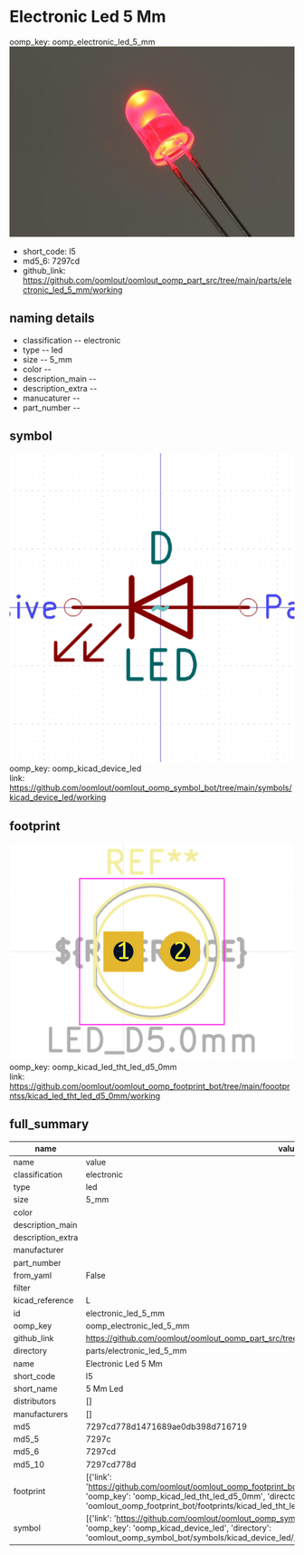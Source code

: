 # Electronic Led 5 Mm
oomp_key: oomp_electronic_led_5_mm 
 ![](working_600.jpg) 

  
* short_code: l5
* md5_6: 7297cd  
* github_link: https://github.com/oomlout/oomlout_oomp_part_src/tree/main/parts/electronic_led_5_mm/working  
## naming details
* classification -- electronic
* type -- led
* size -- 5_mm
* color -- 
* description_main -- 
* description_extra -- 
* manucaturer -- 
* part_number -- 



## symbol

![](symbol/0/working/working_600.png)  
oomp_key: oomp_kicad_device_led  
link: https://github.com/oomlout/oomlout_oomp_symbol_bot/tree/main/symbols/kicad_device_led/working  

## footprint

![](footprint/0/working/working_600.png)  
oomp_key: oomp_kicad_led_tht_led_d5_0mm  
link: https://github.com/oomlout/oomlout_oomp_footprint_bot/tree/main/foootprntss/kicad_led_tht_led_d5_0mm/working  

## full_summary
| name | value | 
| --- | --- | 
| name | value | 
| classification | electronic | 
| type | led | 
| size | 5_mm | 
| color |  | 
| description_main |  | 
| description_extra |  | 
| manufacturer |  | 
| part_number |  | 
| from_yaml | False | 
| filter |  | 
| kicad_reference | L | 
| id | electronic_led_5_mm | 
| oomp_key | oomp_electronic_led_5_mm | 
| github_link | https://github.com/oomlout/oomlout_oomp_part_src/tree/main/parts/electronic_led_5_mm/working | 
| directory | parts/electronic_led_5_mm | 
| name | Electronic Led 5 Mm | 
| short_code | l5 | 
| short_name | 5 Mm Led | 
| distributors | [] | 
| manufacturers | [] | 
| md5 | 7297cd778d1471689ae0db398d716719 | 
| md5_5 | 7297c | 
| md5_6 | 7297cd | 
| md5_10 | 7297cd778d | 
| footprint | [{'link': 'https://github.com/oomlout/oomlout_oomp_footprint_bot/tree/main/foootprntss/kicad_led_tht_led_d5_0mm', 'oomp_key': 'oomp_kicad_led_tht_led_d5_0mm', 'directory': 'oomlout_oomp_footprint_bot/footprints/kicad_led_tht_led_d5_0mm//working/working.kicad_mod'}] | 
| symbol | [{'link': 'https://github.com/oomlout/oomlout_oomp_symbol_bot/tree/main/symbols/kicad_device_led', 'oomp_key': 'oomp_kicad_device_led', 'directory': 'oomlout_oomp_symbol_bot/symbols/kicad_device_led//working/working.kicad_sym'}] | 
